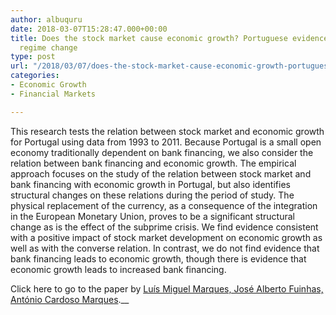 ```yaml
---
author: albuquru
date: 2018-03-07T15:28:47.000+00:00
title: Does the stock market cause economic growth? Portuguese evidence of economic
  regime change
type: post
url: "/2018/03/07/does-the-stock-market-cause-economic-growth-portuguese-evidence-of-economic-regime-change/"
categories:
- Economic Growth
- Financial Markets

---
```

This research tests the relation between stock market and economic growth for Portugal using data from 1993 to 2011. Because Portugal is a small open economy traditionally dependent on bank financing, we also consider the relation between bank financing and economic growth. The empirical approach focuses on the study of the relation between stock market and bank financing with economic growth in Portugal, but also identifies structural changes on these relations during the period of study. The physical replacement of the currency, as a consequence of the integration in the European Monetary Union, proves to be a significant structural change as is the effect of the subprime crisis. We find evidence consistent with a positive impact of stock market development on economic growth as well as with the converse relation. In contrast, we do not find evidence that bank financing leads to economic growth, though there is evidence that economic growth leads to increased bank financing.

Click here to go to the paper by [Luís Miguel Marques, José Alberto Fuinhas, António Cardoso Marques](https://www.sciencedirect.com/science/article/pii/S0264999313000655).__